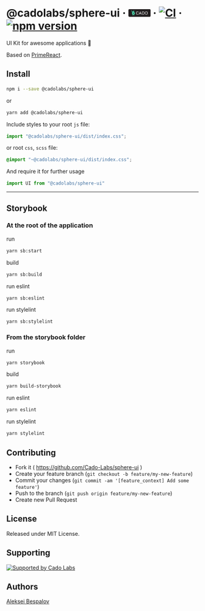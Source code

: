 # @cadolabs/sphere-ui &middot; <a target="_blank" href="https://github.com/Cado-Labs"><img src="https://github.com/Cado-Labs/cado-labs-logos/raw/main/cado_labs_badge.svg" alt="Supported by Cado Labs" style="max-width: 100%; height: 20px"></a> &middot; [![CI](https://github.com/Cado-Labs/sphere-ui/actions/workflows/ci.yml/badge.svg)](https://github.com/Cado-Labs/sphere-ui/actions/workflows/ci.yml) &middot; [![npm version](https://badge.fury.io/js/@cadolabs%2Fsphere-ui.svg)](https://badge.fury.io/js/@cadolabs%2Fsphere-ui)

UI Kit for awesome applications 💅

Based on [PrimeReact](https://www.primefaces.org/primereact/).

## Install

```sh
npm i --save @cadolabs/sphere-ui
```

or

```sh
yarn add @cadolabs/sphere-ui
```

Include styles to your root `js` file:

```js
import "@cadolabs/sphere-ui/dist/index.css";
```

or root `css`, `scss` file:

```css
@import "~@cadolabs/sphere-ui/dist/index.css";
```

And require it for further usage
```js
import UI from "@cadolabs/sphere-ui"
```

---

## Storybook

### At the root of the application

run

```sh
yarn sb:start
```

build

```sh
yarn sb:build
```

run eslint

```sh
yarn sb:eslint
```

run stylelint

```sh
yarn sb:stylelint
```

### From the storybook folder

run

```sh
yarn storybook
```

build

```sh
yarn build-storybook
```

run eslint

```sh
yarn eslint
```

run stylelint

```sh
yarn stylelint
```

## Contributing

- Fork it ( https://github.com/Cado-Labs/sphere-ui )
- Create your feature branch (`git checkout -b feature/my-new-feature`)
- Commit your changes (`git commit -am '[feature_context] Add some feature'`)
- Push to the branch (`git push origin feature/my-new-feature`)
- Create new Pull Request

## License

Released under MIT License.

## Supporting

<a href="https://github.com/Cado-Labs">
  <img src="https://github.com/Cado-Labs/cado-labs-resources/blob/main/cado_labs_supporting_rounded.svg" alt="Supported by Cado Labs" />
</a>

## Authors

[Aleksei Bespalov](https://github.com/nulldef)
